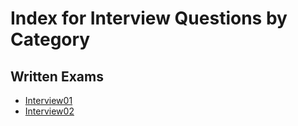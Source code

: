 # Index for Interview Questions by Category

## Written Exams
* [Interview01](file://./Questions01.md)
* [Interview02](file://./Questions02.md)
